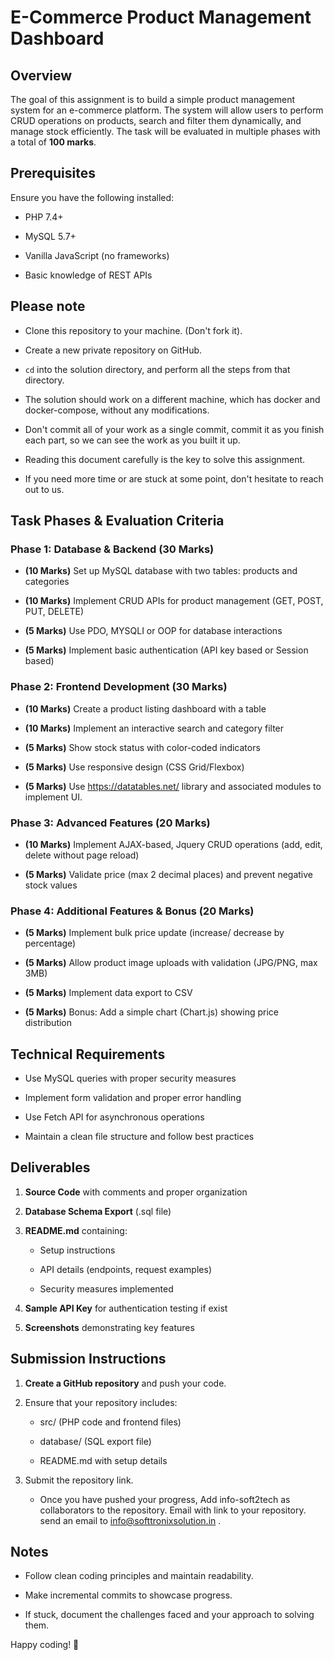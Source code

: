 E-Commerce Product Management Dashboard
=======================================

Overview
--------

The goal of this assignment is to build a simple product management system for an e-commerce platform. The system will allow users to perform CRUD operations on products, search and filter them dynamically, and manage stock efficiently. The task will be evaluated in multiple phases with a total of **100 marks**.

Prerequisites
-------------

Ensure you have the following installed:

*   PHP 7.4+
    
*   MySQL 5.7+
    
*   Vanilla JavaScript (no frameworks)
    
*   Basic knowledge of REST APIs

Please note 
-------------

*   Clone this repository to your machine. (Don't fork it).

*   Create a new private repository on GitHub.

*   `cd` into the solution directory, and perform all the steps from that directory.

*   The solution should work on a different machine, which has docker and docker-compose, without any modifications.

*   Don't commit all of your work as a single commit, commit it as you finish each part, so we can see the work as you built it up.

*   Reading this document carefully is the key to solve this assignment.

*   If you need more time or are stuck at some point, don't hesitate to reach out to us.


**Task Phases & Evaluation Criteria**
-------------------------------------

### **Phase 1: Database & Backend (30 Marks)**

*   **(10 Marks)** Set up MySQL database with two tables: products and categories
    
*   **(10 Marks)** Implement CRUD APIs for product management (GET, POST, PUT, DELETE)
    
*   **(5 Marks)** Use PDO, MYSQLI or OOP for database interactions
    
*   **(5 Marks)** Implement basic authentication (API key based or Session based)

### **Phase 2: Frontend Development (30 Marks)**

*   **(10 Marks)** Create a product listing dashboard with a table
    
*   **(10 Marks)** Implement an interactive search and category filter
    
*   **(5 Marks)** Show stock status with color-coded indicators
    
*   **(5 Marks)** Use responsive design (CSS Grid/Flexbox)

*   **(5 Marks)** Use https://datatables.net/ library and associated modules to implement UI.
    

### **Phase 3: Advanced Features (20 Marks)**

*   **(10 Marks)** Implement AJAX-based, Jquery CRUD operations (add, edit, delete without page reload)
    
*   **(5 Marks)** Validate price (max 2 decimal places) and prevent negative stock values
    

### **Phase 4: Additional Features & Bonus (20 Marks)**

*   **(5 Marks)** Implement bulk price update (increase/ decrease by percentage)
    
*   **(5 Marks)** Allow product image uploads with validation (JPG/PNG, max 3MB)
    
*   **(5 Marks)** Implement data export to CSV
    
*   **(5 Marks)** Bonus: Add a simple chart (Chart.js) showing price distribution
    

**Technical Requirements**
--------------------------

*   Use MySQL queries with proper security measures
    
*   Implement form validation and proper error handling
    
*   Use Fetch API for asynchronous operations
    
*   Maintain a clean file structure and follow best practices
    

**Deliverables**
----------------

1.  **Source Code** with comments and proper organization
    
2.  **Database Schema Export** (.sql file)
    
3.  **README.md** containing:
    
    *   Setup instructions
        
    *   API details (endpoints, request examples)
        
    *   Security measures implemented
        
4.  **Sample API Key** for authentication testing if exist
    
5.  **Screenshots** demonstrating key features
    

**Submission Instructions**
---------------------------

1.  **Create a GitHub repository** and push your code.
    
2.  Ensure that your repository includes:
    
    *   src/ (PHP code and frontend files)
        
    *   database/ (SQL export file)
        
    *   README.md with setup details
        
3.  Submit the repository link.

    *   Once you have pushed your progress, Add info-soft2tech as collaborators to the repository. Email with link to your repository. send an email to 
    info@softtronixsolution.in .
    

**Notes**
---------

*   Follow clean coding principles and maintain readability.
    
*   Make incremental commits to showcase progress.
    
*   If stuck, document the challenges faced and your approach to solving them.
    

Happy coding! 🚀